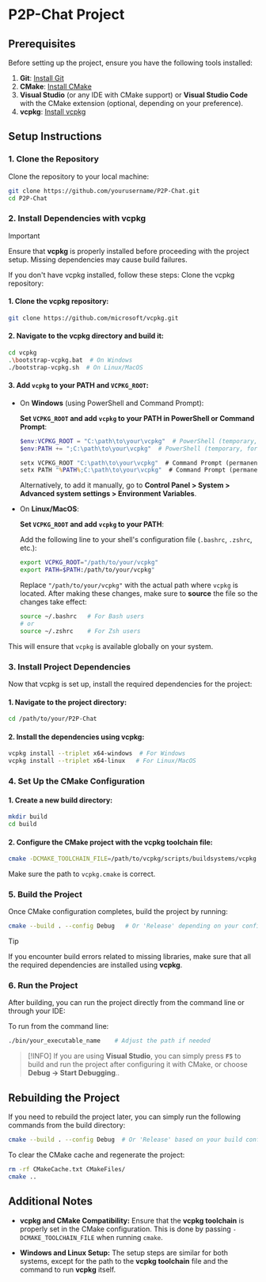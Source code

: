# P2P-Chat Project

## Prerequisites

Before setting up the project, ensure you have the following tools installed:

1. **Git**: [Install Git](https://git-scm.com/downloads)
2. **CMake**: [Install CMake](https://cmake.org/download/)
3. **Visual Studio** (or any IDE with CMake support) or **Visual Studio Code** with the CMake extension (optional, depending on your preference).
4. **vcpkg**: [Install vcpkg](https://github.com/microsoft/vcpkg)

## Setup Instructions

### 1. Clone the Repository
Clone the repository to your local machine:
```bash
git clone https://github.com/yourusername/P2P-Chat.git
cd P2P-Chat
```

### 2. Install Dependencies with vcpkg

> [!IMPORTANT]
> Ensure that **vcpkg** is properly installed before proceeding with the project setup. Missing dependencies may cause build failures.

If you don't have vcpkg installed, follow these steps:
Clone the vcpkg repository:

#### 1. Clone the vcpkg repository:
```bash
git clone https://github.com/microsoft/vcpkg.git
```

#### 2. Navigate to the vcpkg directory and build it:
```bash
cd vcpkg
.\bootstrap-vcpkg.bat  # On Windows
./bootstrap-vcpkg.sh  # On Linux/MacOS
```

#### 3. Add `vcpkg` to your PATH and `VCPKG_ROOT`:

- On **Windows** (using PowerShell and Command Prompt):

  **Set `VCPKG_ROOT` and add `vcpkg` to your PATH in PowerShell or Command Prompt**:
  
  ```powershell
  $env:VCPKG_ROOT = "C:\path\to\your\vcpkg"  # PowerShell (temporary, for current session)
  $env:PATH += ";C:\path\to\your\vcpkg"  # PowerShell (temporary, for current session)
  ```
  ```cmd
  setx VCPKG_ROOT "C:\path\to\your\vcpkg"  # Command Prompt (permanent, survives after restart)
  setx PATH "%PATH%;C:\path\to\your\vcpkg"  # Command Prompt (permanent, survives after restart)
  ```
  Alternatively, to add it manually, go to **Control Panel > System > Advanced system settings > Environment Variables**.

- On **Linux/MacOS**:

  **Set `VCPKG_ROOT` and add `vcpkg` to your PATH**:
  
  Add the following line to your shell's configuration file (`.bashrc`, `.zshrc`, etc.):
  
  ```bash
  export VCPKG_ROOT="/path/to/your/vcpkg"
  export PATH=$PATH:/path/to/your/vcpkg"
  ```
  
  Replace `"/path/to/your/vcpkg"` with the actual path where `vcpkg` is located.
  After making these changes, make sure to **source** the file so the changes take effect:
  
  ```bash
  source ~/.bashrc   # For Bash users
  # or
  source ~/.zshrc    # For Zsh users
  ```

This will ensure that `vcpkg` is available globally on your system.

### 3. Install Project Dependencies

Now that vcpkg is set up, install the required dependencies for the project:

  #### 1. Navigate to the project directory:
  
  ```bash
  cd /path/to/your/P2P-Chat
  ```
  
  #### 2. Install the dependencies using vcpkg:
  
  ```bash
  vcpkg install --triplet x64-windows  # For Windows
  vcpkg install --triplet x64-linux   # For Linux/MacOS
  ```

### 4. Set Up the CMake Configuration

  #### 1. Create a new build directory:
  
  ```bash
  mkdir build
  cd build
  ```
  
  #### 2. Configure the CMake project with the vcpkg toolchain file:
  
  ```bash
  cmake -DCMAKE_TOOLCHAIN_FILE=/path/to/vcpkg/scripts/buildsystems/vcpkg.cmake ..
  ```
  
  Make sure the path to `vcpkg.cmake` is correct.

### 5. Build the Project

Once CMake configuration completes, build the project by running:

```bash
cmake --build . --config Debug   # Or 'Release' depending on your configuration
```

> [!TIP]
> If you encounter build errors related to missing libraries, make sure that all the required dependencies are installed using **vcpkg**.

### 6. Run the Project

After building, you can run the project directly from the command line or through your IDE:

To run from the command line:

```bash
./bin/your_executable_name    # Adjust the path if needed
```

<!-- In **Visual Studio**, press `F5` to start debugging, or choose **Debug → Start Debugging**. -->

> [!INFO]
> If you are using **Visual Studio**, you can simply press **`F5`** to build and run the project after configuring it with CMake, or choose **Debug → Start Debugging**..

## Rebuilding the Project

If you need to rebuild the project later, you can simply run the following commands from the build directory:

```bash
cmake --build . --config Debug  # Or 'Release' based on your build configuration
```

To clear the CMake cache and regenerate the project:

```bash
rm -rf CMakeCache.txt CMakeFiles/
cmake ..
```

## Additional Notes

- **vcpkg and CMake Compatibility:** Ensure that the **vcpkg toolchain** is properly set in the CMake configuration. This is done by passing `-DCMAKE_TOOLCHAIN_FILE` when running `cmake`.

- **Windows and Linux Setup:** The setup steps are similar for both systems, except for the path to the **vcpkg toolchain** file and the command to run **vcpkg** itself.
